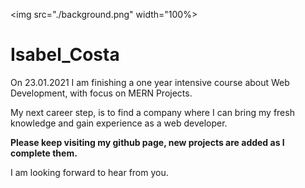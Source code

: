 <img src="./background.png" width="100%>
                                   
# Isabel_Costa

On 23.01.2021 I am finishing a one year intensive course about Web Development, with focus on MERN Projects. 

My next career step, is to find a company where I can bring my fresh knowledge and gain experience as a web developer.

**Please keep visiting my github page, new projects are added as I complete them.**


I am looking forward to hear from you. 


